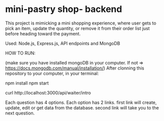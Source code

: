 # mini-pastry shop- backend
This project is mimicking a mini shopping experience, where user gets to pick an item, update the quantity, or remove it from their order list just before heading toward the payment. 

Used: Node.js, Express.js, API endpoints and MongoDB 

HOW TO RUN: 

(make sure you have installed mongoDB in your computer. If not => https://docs.mongodb.com/manual/installation/)
After clonning this repository to your computer, in your terminal:

npm install
npm start

curl http://localhost:3000/api/waiter/intro

Each question has 4 options. Each option has 2 links. first link will create, update, edit or get data from the database. second link will take you to the next question.



